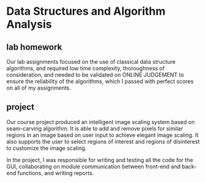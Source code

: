 # Data Structures and Algorithm Analysis
## lab homework
Our lab assignments focused on the use of classical data structure algorithms, and required low time complexity, thoroughness of consideration, and needed to be validated on ONLINE JUDGEMENT to ensure the reliability of the algorithms, which I passed with perfect scores on all of my assignments.

## project
Our course project produced an intelligent image scaling system based on seam-carving algorithm. It is able to add and remove pixels for similar regions in an image based on user input to achieve elegant image scaling. It also supports the user to select regions of interest and regions of disinterest to customize the image scaling.

In the project, I was responsible for writing and testing all the code for the GUI, collaborating on module communication between front-end and back-end functions, and writing reports.
